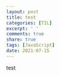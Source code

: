 ```yaml
---
layout: post
title: test
categories: [TIL]
excerpt: ' '
comments: true
share: true
tags: [JavaScript]
date: 2021-07-15
---
```


test